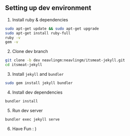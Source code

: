 ## Setting up dev environment
1. Install ruby & dependencies
```sh
sudo apt-get update && sudo apt-get upgrade 
sudo apt-get install ruby-full
ruby -v
gem -v
```

2. Clone dev branch
```sh
git clone -b dev neavlingm:neavlingm/itsmeat-jekyll.git
cd itsmeat-jekyll
```

3. Install `jekyll` and `bundler`
```sh
sudo gem install jekyll bundler
```

4. Install dev dependencies
```sh
bundler install
```

5. Run dev server
```sh
bundler exec jekyll serve
```

6. Have Fun : )



